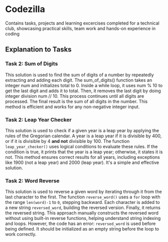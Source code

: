 # Codezilla
Contains tasks, projects and learning excercises completed for a technical club, showcasing practical skills, team work and hands-on experience in coding

## Explanation to Tasks
### Task 2: Sum of Digits
This solution is used to find the sum of digits of a number by repeatedly extracting and adding each digit. The sum_of_digits() function takes an integer num and initializes total to 0. Inside a while loop, it uses num % 10 to get the last digit and adds it to total. Then, it removes the last digit by doing integer division num // 10. This process continues until all digits are processed. The final result is the sum of all digits in the number. This method is efficient and works for any non-negative integer input.

### Task 2: Leap Year Checker
This solution is used to check if a given year is a leap year by applying the rules of the Gregorian calendar. A year is a leap year if it is divisible by 400, or if it is divisible by 4 **and not** divisible by 100. The function `leap_year_checker()` uses logical conditions to evaluate these rules. If the condition is true, it prints that the year is a leap year; otherwise, it states it is not. This method ensures correct results for all years, including exceptions like 1900 (not a leap year) and 2000 (leap year). It's a simple and effective solution.

### Task 2: Word Reverse
This solution is used to reverse a given word by iterating through it from the last character to the first. The function `reverse_word()` uses a `for` loop with the range `len(word)-1` to `0`, stepping backward. Each character is added to a new string `reversed_word`, building the reversed version. Finally, it returns the reversed string. This approach manually constructs the reversed word without using built-in reverse functions, helping understand string indexing and loops. However, the code has an error: `reversed_word` is used before being defined. It should be initialized as an empty string before the loop to work correctly.
